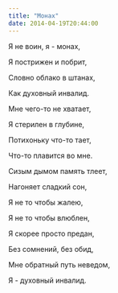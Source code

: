 ```yaml
---
title: "Монах"
date: 2014-04-19T20:44:00
---
```


Я не воин, я - монах,

Я пострижен и побрит,

Словно облако в штанах,

Как духовный инвалид.

Мне чего-то не хватает,

Я стерилен в глубине,

Потихоньку что-то тает,

Что-то плавится во мне.

Сизым дымом память тлеет,

Нагоняет сладкий сон,

Я не то чтобы жалею,

Я не то чтобы влюблен,

Я скорее просто предан,

Без сомнений, без обид,

Мне обратный путь неведом,

Я - духовный инвалид.
